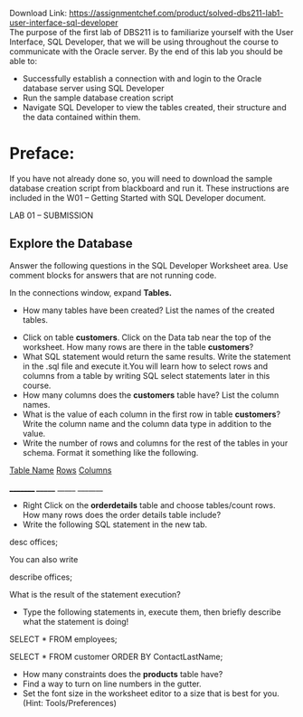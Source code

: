 Download Link: https://assignmentchef.com/product/solved-dbs211-lab1-user-interface-sql-developer
<br>
The purpose of the first lab of DBS211 is to familiarize yourself with the User Interface, SQL Developer, that we will be using throughout the course to communicate with the Oracle server.  By the end of this lab you should be able to:

<ul>

 <li>Successfully establish a connection with and login to the Oracle database server using SQL Developer</li>

 <li>Run the sample database creation script</li>

 <li>Navigate SQL Developer to view the tables created, their structure and the data contained within them.</li>

</ul>

<h1>Preface:</h1>

If you have not already done so, you will need to download the sample database creation script from blackboard and run it.  These instructions are included in the W01 – Getting Started with SQL Developer document.

LAB 01 – SUBMISSION

<h2>Explore the Database</h2>

Answer the following questions in the SQL Developer Worksheet area.  Use comment blocks for answers that are not running code.

In the connections window, expand <strong>Tables.</strong>

<ul>

 <li>How many tables have been created? List the names of the created tables.</li>

</ul>




<ul>

 <li>Click on table <strong>customers</strong>. Click on the Data tab near the top of the worksheet. How many rows are there in the table <strong>customers</strong>?</li>

 <li>What SQL statement would return the same results. Write the statement in the .sql file and execute it.You will learn how to select rows and columns from a table by writing SQL select statements later in this course.</li>

 <li>How many columns does the <strong>customers</strong> table have? List the column names.</li>

 <li>What is the value of each column in the first row in table <strong>customers</strong>? Write the column name and the column data type in addition to the value.</li>

 <li>Write the number of rows and columns for the rest of the tables in your schema. Format it something like the following.</li>

</ul>

<u>Table Name</u>                   <u>Rows</u>                          <u>Columns</u>

<u>__________</u>                _____                         _______<u>__________</u>                _____                         _______




<ul>

 <li>Right Click on the <strong>orderdetails</strong> table and choose tables/count rows. How many rows does the order details table include?</li>

 <li>Write the following SQL statement in the new tab.</li>

</ul>

desc offices;

You can also write

describe offices;

What is the result of the statement execution?

<ul>

 <li>Type the following statements in, execute them, then briefly describe what the statement is doing!</li>

</ul>

SELECT * FROM employees;

SELECT * FROM customer ORDER BY ContactLastName;

<ul>

 <li>How many constraints does the <strong>products</strong> table have?</li>

 <li>Find a way to turn on line numbers in the gutter.</li>

 <li>Set the font size in the worksheet editor to a size that is best for you. (Hint: Tools/Preferences)</li>

</ul>





